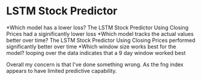 # LSTM Stock Predictor

*Which model has a lower loss?
The LSTM Stock Predictor Using Closing Prices had a siginificantly lower loss
*Which model tracks the actual values better over time?
The LSTM Stock Predictor Using Closing Prices performed significantly better over time
*Which window size works best for the model?
looping over the data indicates that a 9 day window worked best

Overall my concern is that I've done something wrong. As the fng index appears to have limited predictive capability.

